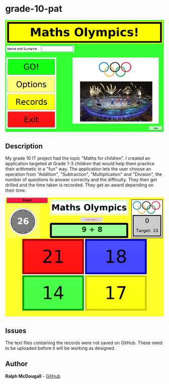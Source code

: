 # grade-10-pat

![Home screen](readme_images/HomeScreen.png?raw=true "Home screen")

## Description
My grade 10 IT project had the topic "Maths for children". I created an application targeted at Grade 1-3 children that would help them practice their arithmetic in a "fun" way. The application lets the user choose an operation from "Addition", "Subtraction", "Multiplication" and "Division", the number of questions to answer correctly and the difficulty. They then get drilled and the time taken is recorded. They get an award depending on their time.

![Game screen](readme_images/GameScreen.png?raw=true "Game screen")

## Issues
The text files containing the records were not saved on GitHub. These need to be uploaded before it will be working as designed.

## Author
**Ralph McDougall** - [GitHub](https://github.com/RalphMcDougall)
